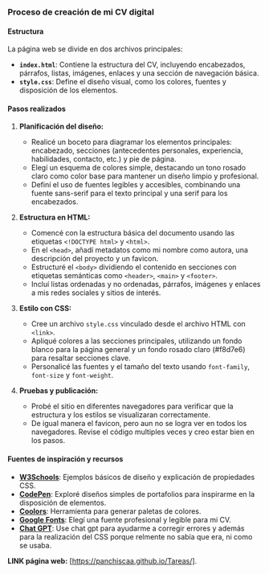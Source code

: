 ### Proceso de creación de mi CV digital  
 
#### **Estructura**  
La página web se divide en dos archivos principales:  
- **`index.html`**: Contiene la estructura del CV, incluyendo encabezados, párrafos, listas, imágenes, enlaces y una sección de navegación básica.  
- **`style.css`**: Define el diseño visual, como los colores, fuentes y disposición de los elementos.  

#### **Pasos realizados**  

1. **Planificación del diseño:**  
   - Realicé un boceto para diagramar los elementos principales: encabezado, secciones (antecedentes personales, experiencia, habilidades, contacto, etc.) y pie de página.  
   - Elegí un esquema de colores simple, destacando un tono rosado claro como color base para mantener un diseño limpio y profesional.  
   - Definí el uso de fuentes legibles y accesibles, combinando una fuente sans-serif para el texto principal y una serif para los encabezados.  

2. **Estructura en HTML:**  
   - Comencé con la estructura básica del documento usando las etiquetas `<!DOCTYPE html>` y `<html>`.  
   - En el `<head>`, añadí metadatos como mi nombre como autora, una descripción del proyecto y un favicon.  
   - Estructuré el `<body>` dividiendo el contenido en secciones con etiquetas semánticas como `<header>`, `<main>` y `<footer>`.  
   - Incluí listas ordenadas y no ordenadas, párrafos, imágenes y enlaces a mis redes sociales y sitios de interés.  

3. **Estilo con CSS:**  
   - Cree un archivo `style.css` vinculado desde el archivo HTML con `<link>`.  
   - Apliqué colores a las secciones principales, utilizando un fondo blanco para la página general y un fondo rosado claro (#f8d7e6) para resaltar secciones clave.  
   - Personalicé las fuentes y el tamaño del texto usando `font-family`, `font-size` y `font-weight`.  
 
4. **Pruebas y publicación:**  
   - Probé el sitio en diferentes navegadores para verificar que la estructura y los estilos se visualizaran correctamente.   
   - De igual manera el favicon, pero aun no se logra ver en todos los navegadores. Revise el código multiples veces y creo estar bien en los pasos. 

#### **Fuentes de inspiración y recursos**   
- **[W3Schools](https://www.w3schools.com/)**: Ejemplos básicos de diseño y explicación de propiedades CSS.  
- **[CodePen](https://codepen.io/)**: Exploré diseños simples de portafolios para inspirarme en la disposición de elementos.  
- **[Coolors](https://coolors.co/)**: Herramienta para generar paletas de colores.  
- **[Google Fonts](https://fonts.google.com/)**: Elegí una fuente profesional y legible para mi CV.  
- **[Chat GPT](https://chatgpt.com/)**: Use chat gpt para ayudarme a corregir errores y además para la realización del CSS porque relmente no sabía que era, ni como se usaba.

**LINK página web:** [https://panchiscaa.github.io/Tareas/].  
